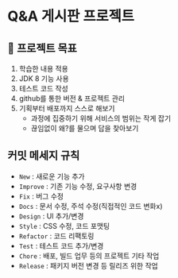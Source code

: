 # Q&A 게시판 프로젝트

## 🚩 프로젝트 목표

1. 학습한 내용 적용
2. JDK 8 기능 사용
3. 테스트 코드 작성
4. github를 통한 버전 & 프로젝트 관리 
5. 기획부터 배포까지 스스로 해보기
    - 과정에 집중하기 위해 서비스의 범위는 작게 잡기
    - 끊임없이 왜?를 물으며 답을 찾아보기

## 커밋 메세지 규칙
- `New` : 새로운 기능 추가
- `Improve` : 기존 기능 수정, 요구사항 변경
- `Fix` : 버그 수정
- `Docs` : 문서 수정, 주석 수정(직접적인 코드 변화x)
- `Design` : UI 추가/변경
- `Style` : CSS 수정, 코드 포맷팅
- `Refactor` : 코드 리팩토링
- `Test` : 테스트 코드 추가/변경
- `Chore` : 배포, 빌드 업무 등의 프로젝트 기타 작업
- `Release` : 패키지 버전 변경 등 릴리즈 위한 작업